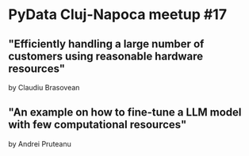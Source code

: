 # PyData Cluj-Napoca meetup #17

## "Efficiently handling a large number of customers using reasonable hardware resources"
by Claudiu Brasovean

## "An example on how to fine-tune a LLM model with few computational resources"
by Andrei Pruteanu

